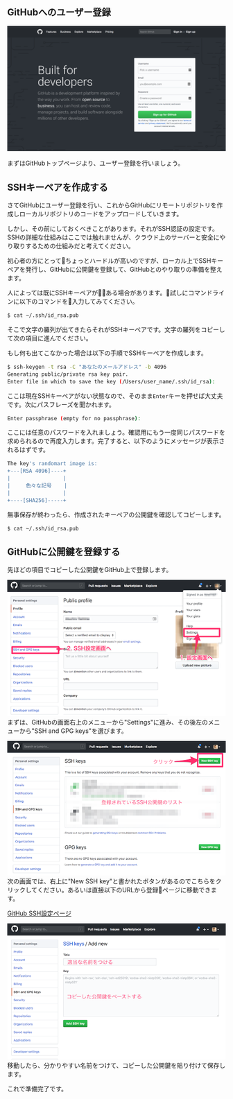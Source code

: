 ## GitHubへのユーザー登録

![GitHubトップ](./images/github1.png)

まずはGitHubトップページより、ユーザー登録を行いましょう。

## SSHキーペアを作成する

さてGitHubにユーザー登録を行い、これからGitHubにリモートリポジトリを作成しローカルリポジトリのコードをアップロードしていきます。

しかし、その前にしておくべきことがあります。それがSSH認証の設定です。SSHの詳細な仕組みはここでは触れませんが、クラウド上のサーバーと安全にやり取りするための仕組みだと考えてください。

初心者の方にとってちょっとハードルが高いのですが、ローカル上でSSHキーペアを発行し、GitHubに公開鍵を登録して、GitHubとのやり取りの準備を整えます。

人によっては既にSSHキーペアがある場合があります。試しにコマンドラインに以下のコマンドを入力してみてください。

```bash
$ cat ~/.ssh/id_rsa.pub
```

そこで文字の羅列が出てきたらそれがSSHキーペアです。文字の羅列をコピーして次の項目に進んでください。

もし何も出てこなかった場合は以下の手順でSSHキーペアを作成します。

```bash
$ ssh-keygen -t rsa -C "あなたのメールアドレス" -b 4096
Generating public/private rsa key pair.
Enter file in which to save the key (/Users/user_name/.ssh/id_rsa): 
```
ここは現在SSHキーペアがない状態なので、そのまま`Enter`キーを押せば大丈夫です。次にパスフレーズを聞かれます。

```bash
Enter passphrase (empty for no passphrase): 
```

ここには任意のパスワードを入れましょう。確認用にもう一度同じパスワードを求められるので再度入力します。完了すると、以下のようにメッセージが表示されるはずです。

```bash
The key's randomart image is:
+---[RSA 4096]----+
|                 |
|     色々な記号    |
|                 |
+----[SHA256]-----+
```

無事保存が終わったら、作成されたキーペアの公開鍵を確認してコピーします。

```bash
$ cat ~/.ssh/id_rsa.pub
```

## GitHubに公開鍵を登録する

先ほどの項目でコピーした公開鍵をGitHub上で登録します。

![GitHub SSH設定1](./images/github-ssh-1.png)
まずは、GitHubの画面右上のメニューから"Settings"に進み、その後左のメニューから"SSH and GPG keys"を選びます。


![GitHub SSH設定2](./images/github-ssh-2.png)
次の画面では、右上に"New SSH key"と書かれたボタンがあるのでこちらをクリックしてください。あるいは直接以下のURLから登録ページに移動できます。

[GitHub SSH設定ページ](https://github.com/settings/ssh/new)

![GitHub SSH設定3](./images/github-ssh-3.png)
移動したら、分かりやすい名前をつけて、コピーした公開鍵を貼り付けて保存します。

これで準備完了です。